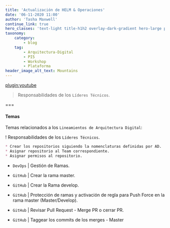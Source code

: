 ```yaml
---
title: 'Actualización de HELM & Operaciones'
date: '06-11-2020 11:00'
author: 'Tasha Maxwell'
continue_link: true
hero_classes: 'text-light title-h1h2 overlay-dark-gradient hero-large parallax'
taxonomy:
    category:
        - blog
    tag:
        - Arquitectura-Digital
        - PI5
        - Workshop
        - Plataforma      
header_image_alt_text: Mountains
---
```


[plugin:youtube](https://youtu.be/OKgtoGeGGOU)

> Responsabilidades de los `Líderes Técnicos`.

===

#### Temas
Temas relacionados a los `Lineamientos de Arquitectura Digital`:

! Responsabilidades de los `Líderes Técnicos`.

```markdown
* Crear los repositorios siguiendo la nomenclaturas definidas por AD.
* Asignar repositorio al Team correspondiente.
* Asignar permisos al repositorio.
```

* `DevOps` | Gestión de Ramas.

* `GitHub`  | Crear la rama master.

* `GitHub`  | Crear la Rama develop.
* `GitHub`  | Protección de ramas y activación de regla para Push Force en la rama master (Master/Develop).
* `GitHub`  | Revisar Pull Request - Merge PR o cerrar PR.
* `GitHub`  | Taggear los commits de los merges - Master